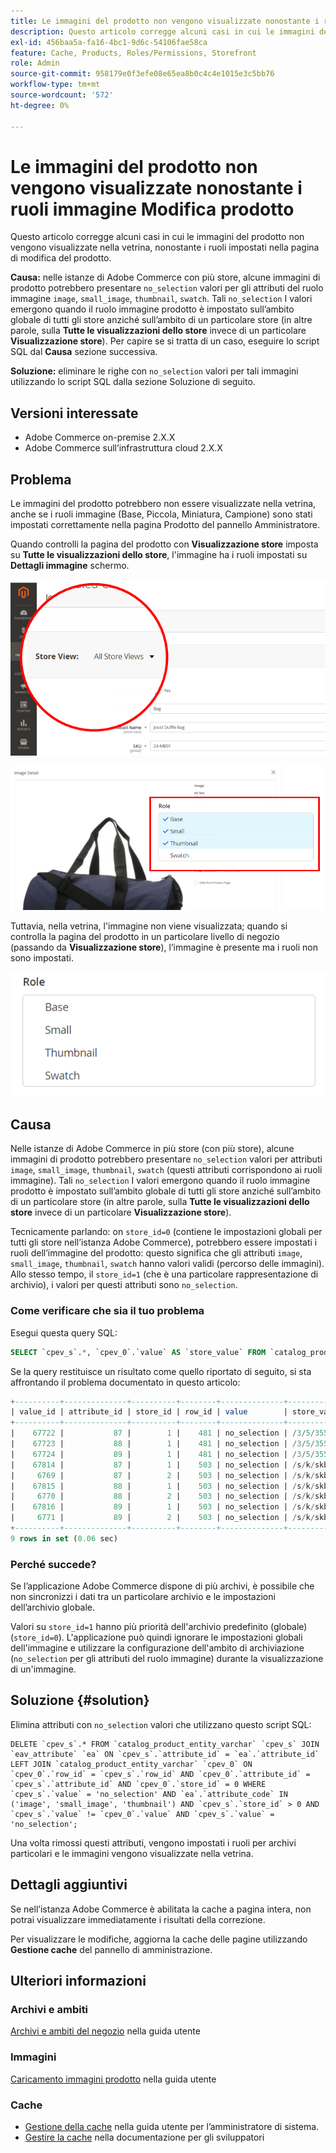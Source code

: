 ```yaml
---
title: Le immagini del prodotto non vengono visualizzate nonostante i ruoli immagine Modifica prodotto
description: Questo articolo corregge alcuni casi in cui le immagini del prodotto non vengono visualizzate nella vetrina, nonostante i ruoli impostati nella pagina di modifica del prodotto.
exl-id: 456baa5a-fa16-4bc1-9d6c-54106fae58ca
feature: Cache, Products, Roles/Permissions, Storefront
role: Admin
source-git-commit: 958179e0f3efe08e65ea8b0c4c4e1015e3c5bb76
workflow-type: tm+mt
source-wordcount: '572'
ht-degree: 0%

---
```


# Le immagini del prodotto non vengono visualizzate nonostante i ruoli immagine Modifica prodotto

Questo articolo corregge alcuni casi in cui le immagini del prodotto non vengono visualizzate nella vetrina, nonostante i ruoli impostati nella pagina di modifica del prodotto.

**Causa:** nelle istanze di Adobe Commerce con più store, alcune immagini di prodotto potrebbero presentare `no_selection` valori per gli attributi del ruolo immagine `image`, `small_image`, `thumbnail`, `swatch`. Tali `no_selection` I valori emergono quando il ruolo immagine prodotto è impostato sull’ambito globale di tutti gli store anziché sull’ambito di un particolare store (in altre parole, sulla **Tutte le visualizzazioni dello store** invece di un particolare **Visualizzazione store**). Per capire se si tratta di un caso, eseguire lo script SQL dal **Causa** sezione successiva.

**Soluzione:** eliminare le righe con `no_selection` valori per tali immagini utilizzando lo script SQL dalla sezione Soluzione di seguito.

## Versioni interessate

* Adobe Commerce on-premise 2.X.X
* Adobe Commerce sull’infrastruttura cloud 2.X.X

## Problema

Le immagini del prodotto potrebbero non essere visualizzate nella vetrina, anche se i ruoli immagine (Base, Piccola, Miniatura, Campione) sono stati impostati correttamente nella pagina Prodotto del pannello Amministratore.

Quando controlli la pagina del prodotto con **Visualizzazione store** imposta su **Tutte le visualizzazioni dello store**, l&#39;immagine ha i ruoli impostati su **Dettagli immagine** schermo.

![all_store_views.png](assets/all_store_views.png)

![image_roles.png](assets/image_roles.png)

Tuttavia, nella vetrina, l&#39;immagine non viene visualizzata; quando si controlla la pagina del prodotto in un particolare livello di negozio (passando da **Visualizzazione store**), l’immagine è presente ma i ruoli non sono impostati.

![image_roles_not_set.png](assets/image_roles_not_set.png)

## Causa

Nelle istanze di Adobe Commerce in più store (con più store), alcune immagini di prodotto potrebbero presentare `no_selection` valori per attributi `image`, `small_image`, `thumbnail`, `swatch` (questi attributi corrispondono ai ruoli immagine). Tali `no_selection` I valori emergono quando il ruolo immagine prodotto è impostato sull’ambito globale di tutti gli store anziché sull’ambito di un particolare store (in altre parole, sulla **Tutte le visualizzazioni dello store** invece di un particolare **Visualizzazione store**).

Tecnicamente parlando: on `store_id=0` (contiene le impostazioni globali per tutti gli store nell’istanza Adobe Commerce), potrebbero essere impostati i ruoli dell’immagine del prodotto: questo significa che gli attributi `image`, `small_image`, `thumbnail`, `swatch` hanno valori validi (percorso delle immagini). Allo stesso tempo, il `store_id=1` (che è una particolare rappresentazione di archivio), i valori per questi attributi sono `no_selection`.

### Come verificare che sia il tuo problema

Esegui questa query SQL:

```sql
SELECT `cpev_s`.*, `cpev_0`.`value` AS `store_value` FROM `catalog_product_entity_varchar` `cpev_s` JOIN `eav_attribute` `ea` ON `cpev_s`.`attribute_id` = `ea`.`attribute_id` LEFT JOIN `catalog_product_entity_varchar` `cpev_0` ON `cpev_0`.`row_id` = `cpev_s`.`row_id` AND `cpev_0`.`attribute_id` = `cpev_s`.`attribute_id` AND `cpev_0`.`store_id` = 0 WHERE `cpev_s`.`value` = 'no_selection' AND `ea`.`attribute_code` IN ('image', 'small_image', 'thumbnail') AND `cpev_s`.`store_id` > 0 AND `cpev_s`.`value` != `cpev_0`.`value` AND `cpev_s`.`value` = 'no_selection';
```

Se la query restituisce un risultato come quello riportato di seguito, si sta affrontando il problema documentato in questo articolo:

```sql
+----------+--------------+----------+--------+--------------+----------------------------+
| value_id | attribute_id | store_id | row_id | value        | store_value                |
+----------+--------------+----------+--------+--------------+----------------------------+
|    67722 |           87 |        1 |    481 | no_selection | /3/5/355sss1_main.jpg      |
|    67723 |           88 |        1 |    481 | no_selection | /3/5/355sss1_main.jpg      |
|    67724 |           89 |        1 |    481 | no_selection | /3/5/355sss1_main.jpg      |
|    67814 |           87 |        1 |    503 | no_selection | /s/k/skb2031_main.jpg      |
|     6769 |           87 |        2 |    503 | no_selection | /s/k/skb2031_main.jpg      |
|    67815 |           88 |        1 |    503 | no_selection | /s/k/skb2031_main.jpg      |
|     6770 |           88 |        2 |    503 | no_selection | /s/k/skb2031_main.jpg      |
|    67816 |           89 |        1 |    503 | no_selection | /s/k/skb2031_main.jpg      |
|     6771 |           89 |        2 |    503 | no_selection | /s/k/skb2031_main.jpg      |
+----------+--------------+----------+--------+--------------+----------------------------+
9 rows in set (0.06 sec)
```

### Perché succede?

Se l’applicazione Adobe Commerce dispone di più archivi, è possibile che non sincronizzi i dati tra un particolare archivio e le impostazioni dell’archivio globale.

Valori su `store_id=1` hanno più priorità dell&#39;archivio predefinito (globale) (`store_id=0`). L&#39;applicazione può quindi ignorare le impostazioni globali dell&#39;immagine e utilizzare la configurazione dell&#39;ambito di archiviazione (`no_selection` per gli attributi del ruolo immagine) durante la visualizzazione di un&#39;immagine.

## Soluzione {#solution}

Elimina attributi con `no_selection` valori che utilizzano questo script SQL:

```
DELETE `cpev_s`.* FROM `catalog_product_entity_varchar` `cpev_s` JOIN `eav_attribute` `ea` ON `cpev_s`.`attribute_id` = `ea`.`attribute_id` LEFT JOIN `catalog_product_entity_varchar` `cpev_0` ON `cpev_0`.`row_id` = `cpev_s`.`row_id` AND `cpev_0`.`attribute_id` = `cpev_s`.`attribute_id` AND `cpev_0`.`store_id` = 0 WHERE `cpev_s`.`value` = 'no_selection' AND `ea`.`attribute_code` IN ('image', 'small_image', 'thumbnail') AND `cpev_s`.`store_id` > 0 AND `cpev_s`.`value` != `cpev_0`.`value` AND `cpev_s`.`value` = 'no_selection';
```

Una volta rimossi questi attributi, vengono impostati i ruoli per archivi particolari e le immagini vengono visualizzate nella vetrina.

## Dettagli aggiuntivi

Se nell’istanza Adobe Commerce è abilitata la cache a pagina intera, non potrai visualizzare immediatamente i risultati della correzione.

Per visualizzare le modifiche, aggiorna la cache delle pagine utilizzando **Gestione cache** del pannello di amministrazione.

## Ulteriori informazioni

### Archivi e ambiti

[Archivi e ambiti del negozio](/docs/commerce-admin/stores-sales/site-store/stores.html) nella guida utente

### Immagini

[Caricamento immagini prodotto](/docs/commerce-admin/catalog/products/digital-assets/product-image.html#upload-an-image) nella guida utente

### Cache

* [Gestione della cache](/docs/commerce-admin/systems/tools/cache-management.html) nella guida utente per l’amministratore di sistema.
* [Gestire la cache](/docs/commerce-operations/configuration-guide/cli/manage-cache.html) nella documentazione per gli sviluppatori